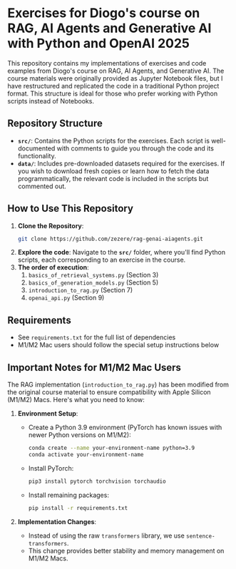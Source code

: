 # Exercises for Diogo's course on RAG, AI Agents and Generative AI with Python and OpenAI 2025

This repository contains my implementations of exercises and code examples from Diogo's course on RAG, AI Agents, and Generative AI. The course materials were originally provided as Jupyter Notebook files, but I have restructured and replicated the code in a traditional Python project format. This structure is ideal for those who prefer working with Python scripts instead of Notebooks.

## Repository Structure

- **`src/`**: Contains the Python scripts for the exercises. Each script is well-documented with comments to guide you through the code and its functionality.
- **`data/`**: Includes pre-downloaded datasets required for the exercises. If you wish to download fresh copies or learn how to fetch the data programmatically, the relevant code is included in the scripts but commented out.

## How to Use This Repository

1. **Clone the Repository**:
   ```bash
   git clone https://github.com/zezere/rag-genai-aiagents.git
   ```
2. **Explore the code**:
   Navigate to the **`src/`** folder, where you'll find Python scripts, each corresponding to an exercise in the course.
3. **The order of execution**:
   1. `basics_of_retrieval_systems.py` (Section 3)
   2. `basics_of_generation_models.py` (Section 5)
   3. `introduction_to_rag.py` (Section 7)
   4. `openai_api.py` (Section 9)

## Requirements
- See `requirements.txt` for the full list of dependencies
- M1/M2 Mac users should follow the special setup instructions below

## Important Notes for M1/M2 Mac Users

The RAG implementation (`introduction_to_rag.py`) has been modified from the original course material to ensure compatibility with Apple Silicon (M1/M2) Macs. Here's what you need to know:

1. **Environment Setup**:
   - Create a Python 3.9 environment (PyTorch has known issues with newer Python versions on M1/M2):
     ```bash
     conda create --name your-environment-name python=3.9
     conda activate your-environment-name
     ```
   - Install PyTorch:
     ```bash
     pip3 install pytorch torchvision torchaudio
     ```
   - Install remaining packages:
     ```bash
     pip install -r requirements.txt
     ```

2. **Implementation Changes**:
   - Instead of using the raw `transformers` library, we use `sentence-transformers`.
   - This change provides better stability and memory management on M1/M2 Macs.

